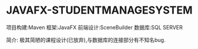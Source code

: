 # JAVAFX-STUDENTMANAGESYSTEM

项目构建:Maven
框架:JavaFX
前端设计:SceneBuilder
数据库:SQL SERVER

简介:
   极其简陋的课程设计(已放弃),与数据库的连接部分有不知名bug.
